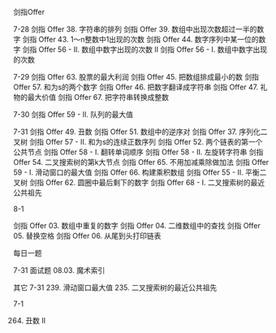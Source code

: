 剑指Offer

7-28
剑指 Offer 38. 字符串的排列
剑指 Offer 39. 数组中出现次数超过一半的数字
剑指 Offer 43. 1～n整数中1出现的次数
剑指 Offer 44. 数字序列中某一位的数字
剑指 Offer 56 - II. 数组中数字出现的次数 II
剑指 Offer 56 - I. 数组中数字出现的次数

7-29
剑指 Offer 63. 股票的最大利润
剑指 Offer 45. 把数组排成最小的数
剑指 Offer 57. 和为s的两个数字
剑指 Offer 46. 把数字翻译成字符串
剑指 Offer 47. 礼物的最大价值
剑指 Offer 67. 把字符串转换成整数

7-30
剑指 Offer 59 - II. 队列的最大值

7-31
剑指 Offer 49. 丑数
剑指 Offer 51. 数组中的逆序对
剑指 Offer 37. 序列化二叉树
剑指 Offer 57 - II. 和为s的连续正数序列
剑指 Offer 52. 两个链表的第一个公共节点
剑指 Offer 58 - I. 翻转单词顺序
剑指 Offer 58 - II. 左旋转字符串
剑指 Offer 54. 二叉搜索树的第k大节点
剑指 Offer 65. 不用加减乘除做加法
剑指 Offer 59 - I. 滑动窗口的最大值
剑指 Offer 66. 构建乘积数组
剑指 Offer 55 - II. 平衡二叉树
剑指 Offer 62. 圆圈中最后剩下的数字
剑指 Offer 68 - I. 二叉搜索树的最近公共祖先



8-1

剑指 Offer 03. 数组中重复的数字
剑指 Offer 04. 二维数组中的查找
剑指 Offer 05. 替换空格
剑指 Offer 06. 从尾到头打印链表




每日一题

7-31
面试题 08.03. 魔术索引


其它
7-31 
239. 滑动窗口最大值
235. 二叉搜索树的最近公共祖先

7-1

264. 丑数 II